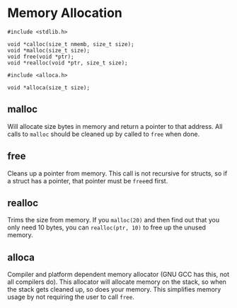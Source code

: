# Memory Allocation

```man
#include <stdlib.h>

void *calloc(size_t nmemb, size_t size);
void *malloc(size_t size);
void free(void *ptr);
void *realloc(void *ptr, size_t size);
```

```man
#include <alloca.h>

void *alloca(size_t size);
```

## malloc

Will allocate size bytes in memory and return a pointer to that address.  All calls to `malloc` 
should be cleaned up by called to `free` when done.

## free

Cleans up a pointer from memory.  This call is not recursive for structs, so if a struct has
a pointer, that pointer must be `free`ed first.

## realloc

Trims the size from memory.  If you `malloc(20)` and then find out that you only need 10 bytes,
you can `realloc(ptr, 10)` to free up the unused memory.

## alloca

Compiler and platform dependent memory allocator (GNU GCC has this, not all compilers do).
This allocator will allocate memory on the stack, so when the stack gets cleaned up, so
does your memory.  This simplifies memory usage by not requiring the user to call `free`.
